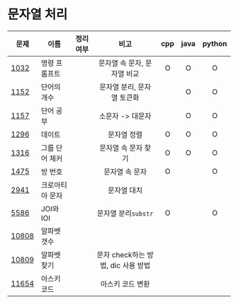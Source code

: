 # 문자열 처리

| 문제              | 이름       | 정리여부  |            비고            |  cpp  | java  | python |
| --------------- | -------- | :---: | :----------------------: | :---: | :---: | :----: |
| [1032](1032/)   | 명령 프롬프트  |       |     문자열 속 문자, 문자열 비교     |   O   |   O   |   O    |
| [1152](1152/)   | 단어의 개수   |       |     문자열 분리, 문자열 토큰화      |       |   O   |   O    |
| [1157](1157/)   | 단어 공부    |       |        소문자 -> 대문자        |       |   O   |   O    |
| [1296](1296/)   | 데이트      |       |          문자열 정렬          |   O   |   O   |   O    |
| [1316](1316/)   | 그룹 단어 체커 |       |       문자열 속 문자 찾기        |   O   |   O   |   O    |
| [1475](1475/)   | 방 번호     |       |         문자열 속 문자         |   O   |       |   O    |
| [2941](2941/)   | 크로아티아 문자 |       |          문자열 대치          |       |       |        |
| [5586](5586/)   | JOI와 IOI |       |      문자열 분리`substr`      |   O   |       |   O    |
| [10808](10808/) | 알파벳 갯수   |       |                          |       |       |        |
| [10809](10809/) | 알파벳 찾기   |       | 문자 check하는 방법, dic 사용 방법 |       |       |        |
| [11654](11654/) | 아스키 코드   |       |        아스키 코드 변환         |       |       |        |

